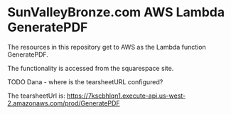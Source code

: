 # SunValleyBronze.com AWS Lambda GeneratePDF

The resources in this repository get to AWS as the Lambda function GeneratePDF.

The functionality is accessed from the squarespace site.

TODO Dana - where is the tearsheetURL configured?

The tearsheetUrl is: https://7kscbhlqn1.execute-api.us-west-2.amazonaws.com/prod/GeneratePDF